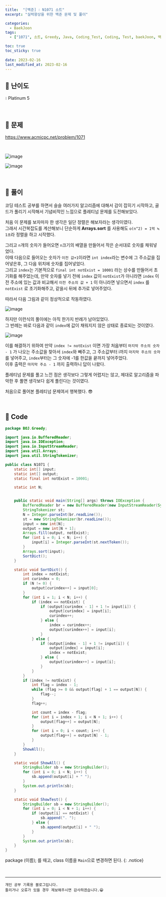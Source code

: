 ```yaml
---
title:  "[백준] 💧 N1071 소트"
excerpt: "실력향상을 위한 백준 문제 및 풀이"

categories:
  - BaekJoon
tags:
  - ["1071", 소트, Greedy, Java, Coding_Test, Coding, Test, baekJoon, 백준]

toc: true
toc_sticky: true
 
date: 2023-02-16
last_modified_at: 2023-02-16
---
```


## 📌 난이도

  💧 Platinum 5

<br>

## 📌 문제

<https://www.acmicpc.net/problem/1071>

<br>

![image](https://user-images.githubusercontent.com/37824506/219368616-0d63ce2f-7217-43d2-b6ed-f203206735cc.png)

![image](https://user-images.githubusercontent.com/37824506/219368674-ed6e366e-6f9c-4663-87a1-388ecb7a5c94.png)

<br>

## 📌 풀이  

코딩 테스트 공부를 하면서 슬슬 여러가지 알고리즘에 대해서 감이 잡히기 시작하고, 골드가 풀리기 시작해서 기념비적인 느낌으로 플레티넘 문제를 도전해보았다.  

처음 이 문제를 보자마자 한 생각은 일단 정렬은 해보자라는 생각이였다.  
그래서 시간복잡도를 계산해보니 단순하게 **Arrays.sort** 를 사용해도 `o(n^2) = 1억 ≒ 1초`라 정렬을 하고 시작했다.  

그리고 `n`개의 숫자가 들어오면 `n`크기의 배열을 만들어서 작은 순서대로 숫자를 채워넣었다.  
이때 다음으로 들어오는 숫자가 `이전 값+1`이라면 `int index`라는 변수에 그 주소값을 집어넣은후, 그 다음 위치에 숫자를 집어넣었다.  
그리고 `index`는 기본적으로 `final int notExist = 10001` 라는 상수를 만들어서 초기화를 해주었는데, 만약 숫자를 넣기 전에 `index` 값이 `notExist`가 아니라면 `index` 이전 주소에 있는 값과 비교해서 `이전 주소의 값 + 1` 이 아니라면 넣으면서 `index` 를 `notExist` 로 초기화해주고, 같을시 뒤에 추가로 넣어주었다.  

따라서 다음 그림과 같이 정상적으로 작동하였다.  

![image](https://user-images.githubusercontent.com/37824506/220398175-3a4394e4-8e17-4197-8781-e73872c087ac.png)  

하지만 이런식의 풀이에는 아직 한가지 반례가 남아있었다.  
그 반례는 바로 다음과 같이 `index`에 값이 채워지지 않은 상태로 종료되는 것이였다.  

![image](https://user-images.githubusercontent.com/37824506/220401099-dd6eb71e-4c6d-4be8-b6fa-10c648d928e5.png)

이를 해결하기 위하여 만약 `index != notExist` 이면 가장 처음부터 `마지막 주소의 숫자 - 1` 가 나오는 주소값을 찾아서 `index`와 빼주고, 그 주소값부터 i까지 `마지막 주소의 숫자`를 넣어주고, `index`부터는 그 숫자에 -1를 한값을 끝까지 넣어주었다.  
이후 출력은 `마지막 주소 - 1` 까지 출력하니 답이 나왔다.  

플레티넘 문제를 풀고 느낀 점은 생각보다 그렇게 어렵지는 않고, 제대로 알고리즘을 파악한 후 풀면 생각보다 쉽게 풀린다는 것이였다.  

처음으로 풀어본 플레티넘 문제여서 행복했다. 😎

<br>

## 📌 Code

```java
package BOJ.Greedy;

import java.io.BufferedReader;
import java.io.IOException;
import java.io.InputStreamReader;
import java.util.Arrays;
import java.util.StringTokenizer;

public class N1071 {
    static int[] input;
    static int[] output;
    static final int notExist = 10001;

    static int N;


    public static void main(String[] args) throws IOException {
        BufferedReader br = new BufferedReader(new InputStreamReader(System.in));
        StringTokenizer st;
        N = Integer.parseInt(br.readLine());
        st = new StringTokenizer(br.readLine());
        input = new int[N];
        output = new int[N + 1];
        Arrays.fill(output, notExist);
        for (int i = 0; i < N; i++) {
            input[i] = Integer.parseInt(st.nextToken());
        }
        Arrays.sort(input);
        SortDict();
    }

    static void SortDict() {
        int index = notExist;
        int curindex = 0;
        if (N != 0) {
            output[curindex++] = input[0];
        }
        for (int i = 1; i < N; i++) {
            if (index == notExist) {
                if (output[curindex - 1] + 1 != input[i]) {
                    output[curindex] = input[i];
                    curindex++;
                } else {
                    index = curindex++;
                    output[curindex++] = input[i];
                }
            } else {
                if (output[index - 1] + 1 != input[i]) {
                    output[index] = input[i];
                    index = notExist;
                } else {
                    output[curindex++] = input[i];
                }
            }
        }
        if (index != notExist) {
            int flag = index - 1;
            while (flag >= 0 && output[flag] + 1 == output[N]) {
                flag--;
            }
            flag++;

            int count = index - flag;
            for (int i = index + 1; i < N + 1; i++) {
                output[flag++] = output[N];
            }
            for (int i = 0; i < count; i++) {
                output[flag++] = output[N] - 1;
            }
        }
        ShowAll();
    }

    static void ShowAll() {
        StringBuilder sb = new StringBuilder();
        for (int i = 0; i < N; i++) {
            sb.append(output[i] + " ");
        }
        System.out.println(sb);
    }

    static void ShowTest() {
        StringBuilder sb = new StringBuilder();
        for (int i = 0; i < N + 1; i++) {
            if (output[i] == notExist) {
                sb.append(". ");
            } else {
                sb.append(output[i] + " ");
            }
        }
        System.out.println(sb);
    }
}
```

package (이름); 를 때고, class 이름을 `Main`으로 변경하면 된다.
{: .notice} 


<br>


***
    개인 공부 기록용 블로그입니다.
    틀리거나 오류가 있을 경우 제보해주시면 감사하겠습니다.😁
